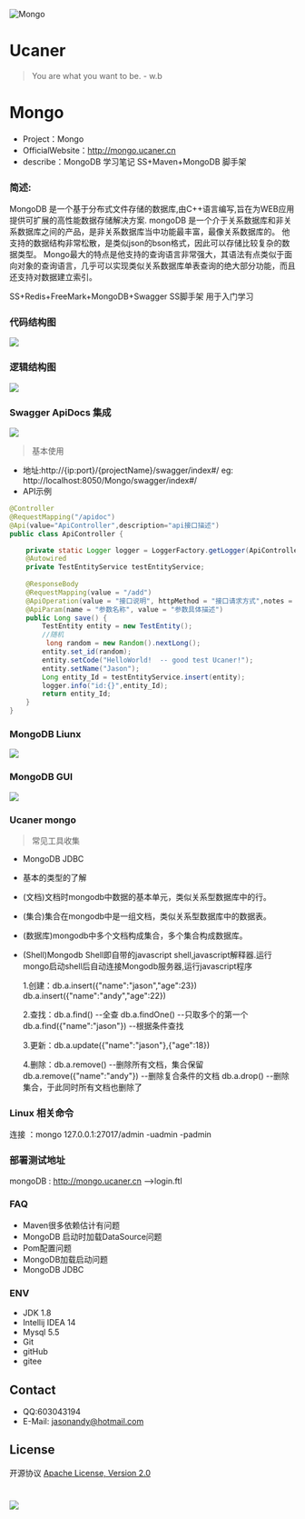 ![Mongo](http://upload-images.jianshu.io/upload_images/7802425-9eb1bcd006e34aa6.png?imageMogr2/auto-orient/strip%7CimageView2/2/w/1240)

# Ucaner
> You are what you want to be. - w.b

# Mongo
* Project：Mongo
* OfficialWebsite：http://mongo.ucaner.cn
* describe：MongoDB 学习笔记 SS+Maven+MongoDB 脚手架

### 简述:
MongoDB 是一个基于分布式文件存储的数据库,由C++语言编写,旨在为WEB应用提供可扩展的高性能数据存储解决方案.
mongoDB	是一个介于关系数据库和非关系数据库之间的产品，是非关系数据库当中功能最丰富，最像关系数据库的。
他支持的数据结构非常松散，是类似json的bson格式，因此可以存储比较复杂的数据类型。
Mongo最大的特点是他支持的查询语言非常强大，其语法有点类似于面向对象的查询语言，几乎可以实现类似关系数据库单表查询的绝大部分功能，而且还支持对数据建立索引。 

SS+Redis+FreeMark+MongoDB+Swagger SS脚手架 用于入门学习


### 代码结构图
![](http://upload-images.jianshu.io/upload_images/7802425-df1b75c344c21878.png?imageMogr2/auto-orient/strip%7CimageView2/2/w/1240)

### 逻辑结构图
![](http://upload-images.jianshu.io/upload_images/7802425-fbe8281e48a6649c.png?imageMogr2/auto-orient/strip%7CimageView2/2/w/1240)

### Swagger ApiDocs 集成
![](http://upload-images.jianshu.io/upload_images/7802425-af0248d896a7d5bd.png?imageMogr2/auto-orient/strip%7CimageView2/2/w/1240)
> 基本使用
- 地址:http://{ip:port}/{projectName}/swagger/index#/  eg: http://localhost:8050/Mongo/swagger/index#/
- API示例

``` java
@Controller
@RequestMapping("/apidoc")
@Api(value="ApiController",description="api接口描述")
public class ApiController {

	private static Logger logger = LoggerFactory.getLogger(ApiController.class);
	@Autowired
	private TestEntityService testEntityService;
	
	@ResponseBody
	@RequestMapping(value = "/add")
	@ApiOperation(value = "接口说明", httpMethod = "接口请求方式",notes = "接口发布说明")
	@ApiParam(name = "参数名称", value = "参数具体描述")
	public Long save() {
		TestEntity entity = new TestEntity();
		//随机
		 long random = new Random().nextLong();
		entity.set_id(random);
		entity.setCode("HelloWorld!  -- good test Ucaner!");
		entity.setName("Jason");
		Long entity_Id = testEntityService.insert(entity);
		logger.info("id:{}",entity_Id);
		return entity_Id;
	}
}
```
### MongoDB Liunx
![](http://upload-images.jianshu.io/upload_images/7802425-bfb65b86e4b9987f.png?imageMogr2/auto-orient/strip%7CimageView2/2/w/1240)

### MongoDB GUI
![](http://upload-images.jianshu.io/upload_images/7802425-4a809b0d7fda63a8.png?imageMogr2/auto-orient/strip%7CimageView2/2/w/1240)

### Ucaner mongo


> 常见工具收集
- MongoDB JDBC
- 基本的类型的了解
- (文档)文档时mongodb中数据的基本单元，类似关系型数据库中的行。
- (集合)集合在mongodb中是一组文档，类似关系型数据库中的数据表。
- (数据库)mongodb中多个文档构成集合，多个集合构成数据库。
- (Shell)Mongodb Shell即自带的javascript shell,javascript解释器.运行mongo启动shell后自动连接Mongodb服务器,运行javascript程序

  1.创建：db.a.insert({"name":"jason","age":23})
          db.a.insert({"name":"andy","age":22})
          
  2.查找：db.a.find()                  --全查
          db.a.findOne()               --只取多个的第一个
          db.a.find({"name":"jason"})   --根据条件查找
          
  3.更新：db.a.update({"name":"jason"},{"age":18})
  
  4.删除：db.a.remove()                --删除所有文档，集合保留
          db.a.remove({"name":"andy"}) --删除复合条件的文档
          db.a.drop()                  --删除集合，于此同时所有文档也删除了

### Linux  相关命令
连接 ：mongo 127.0.0.1:27017/admin -uadmin -padmin


### 部署测试地址

mongoDB : http://mongo.ucaner.cn -->login.ftl


### FAQ
- Maven很多依赖估计有问题
- MongoDB 启动时加载DataSource问题
- Pom配置问题
- MongoDB加载启动问题
- MongoDB JDBC

### ENV
- JDK 1.8
- Intellij IDEA 14
- Mysql 5.5
- Git
- gitHub
- gitee

## Contact
- QQ:603043194
- E-Mail: jasonandy@hotmail.com

## License
开源协议 [Apache License, Version 2.0](http://www.apache.org/licenses/LICENSE-2.0.html)

#
![](http://upload-images.jianshu.io/upload_images/7802425-bb910b4ae954107a.png?imageMogr2/auto-orient/strip%7CimageView2/2/w/1240)
